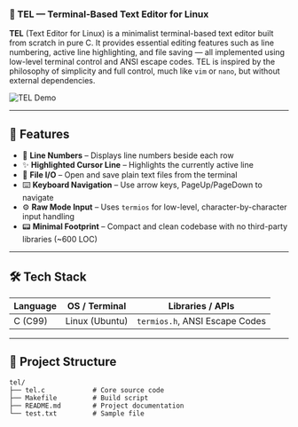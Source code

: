 ### 📝 TEL — Terminal-Based Text Editor for Linux

**TEL** (Text Editor for Linux) is a minimalist terminal-based text editor built from scratch in pure C. It provides essential editing features such as line numbering, active line highlighting, and file saving — all implemented using low-level terminal control and ANSI escape codes. TEL is inspired by the philosophy of simplicity and full control, much like `vim` or `nano`, but without external dependencies.

![TEL Demo](demo.gif) <!-- Replace this with your own screenshot or GIF -->

---

## 📌 Features

- 🔢 **Line Numbers** – Displays line numbers beside each row
- ✨ **Highlighted Cursor Line** – Highlights the currently active line
- 💾 **File I/O** – Open and save plain text files from the terminal
- ⌨️ **Keyboard Navigation** – Use arrow keys, PageUp/PageDown to navigate
- ⚙️ **Raw Mode Input** – Uses `termios` for low-level, character-by-character input handling
- 📟 **Minimal Footprint** – Compact and clean codebase with no third-party libraries (~600 LOC)

---

## 🛠️ Tech Stack

| Language | OS / Terminal | Libraries / APIs |
|----------|---------------|------------------|
| C (C99)  | Linux (Ubuntu) | `termios.h`, ANSI Escape Codes |

---

## 📂 Project Structure

```plaintext
tel/
├── tel.c            # Core source code
├── Makefile         # Build script
├── README.md        # Project documentation
└── test.txt         # Sample file

